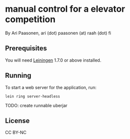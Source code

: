 # manual control for a elevator competition

By Ari Paasonen, ari (dot) paasonen (at) raah (dot) fi

## Prerequisites

You will need [Leiningen][1] 1.7.0 or above installed.

[1]: https://github.com/technomancy/leiningen

## Running

To start a web server for the application, run:

    lein ring server-headless

TODO: create runnable uberjar

## License

CC BY-NC
